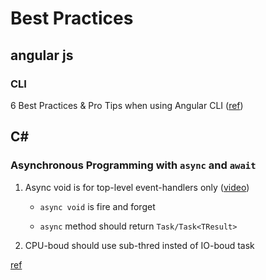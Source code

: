 # Best Practices

## angular js

### CLI
6 Best Practices & Pro Tips when using Angular CLI ([ref](https://medium.com/@tomastrajan/6-best-practices-pro-tips-for-angular-cli-better-developer-experience-7b328bc9db81))

## C#

### Asynchronous Programming with `async` and `await`

1. Async void is for top-level event-handlers only ([video](https://channel9.msdn.com/Series/Three-Essential-Tips-for-Async/Tip-1-Async-void-is-for-top-level-event-handlers-only?ocid=player))

    - `async void` is fire and forget

    - `async` method should return `Task/Task<TResult>`

2. CPU-boud should use sub-thred insted of IO-boud task

[ref](https://channel9.msdn.com/Series/Three-Essential-Tips-for-Async/Tip-2-Distinguish-CPU-Bound-work-from-IO-bound-work)
